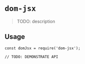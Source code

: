 # `dom-jsx`

> TODO: description

## Usage

```
const domJsx = require('dom-jsx');

// TODO: DEMONSTRATE API
```
